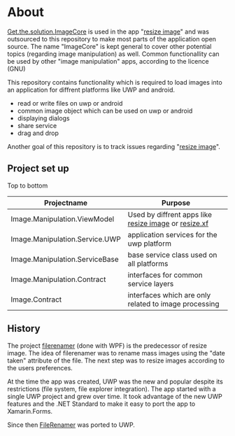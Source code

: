 # About

[Get.the.solution.ImageCore](https://github.com/mfe-/Get.the.solution.ImageCore) is used in the app "[resize image](https://www.microsoft.com/en-us/p/resize-image/9p87m9tknkvl)" and was outsourced to this repository to make most parts of the application open source. The name "ImageCore" is kept general to cover other potential topics (regarding image manipulation) as well. Common functionallity can be used by other "image manipulation" apps, according to the licence (GNU)

This repository contains functionality which is required to load images into an application for diffrent platforms like UWP and android.

- read or write files on uwp or android
- common image object which can be used on uwp or android
- displaying dialogs
- share service
- drag and drop

Another goal of this repository is to track issues regarding "[resize image](https://www.microsoft.com/en-us/p/resize-image/9p87m9tknkvl)".

## Project set up

Top to bottom

| Projectname  | Purpose   |
|---|---|
| Image.Manipulation.ViewModel  | Used by diffrent apps like [resize image](https://www.microsoft.com/en-us/p/resize-image/9p87m9tknkvl) or [resize.xf](https://play.google.com/store/apps/details?id=get.the.solution.Image.XF.Droid) |
| Image.Manipulation.Service.UWP  |  application services for the uwp platform |
| Image.Manipulation.ServiceBase  |  base service class used on all platforms  |
| Image.Manipulation.Contract | interfaces for common service layers |
| Image.Contract | interfaces which are only related to image processing |

## History

The project [filerenamer](https://www.mycsharp.de/wbb2/thread.php?threadid=115600) (done with WPF) is the predecessor of resize image. The idea of filerenamer was to rename mass images using the "date taken" attribute of the file. The next step was to resize images according to the users preferences.

At the time the app was created, UWP was the new and popular despite its restrictions (file system, file explorer integration). The app started with a single UWP project and grew over time. It took advantage of the new UWP features and the .NET Standard to make it easy to port the app to Xamarin.Forms.

Since then [FileRenamer](https://www.microsoft.com/de-at/p/file-renamer/9nblggh4rkqt?rtc=1) was ported to UWP.
